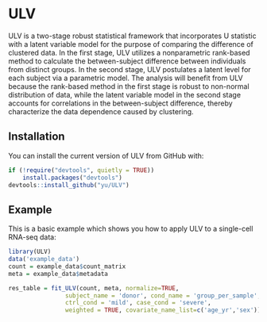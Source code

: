 
# **ULV**

ULV is a two-stage robust statistical framework that incorporates U statistic with a latent variable model for the purpose of comparing the difference of clustered data. 
In the first stage, ULV utilizes a nonparametric rank-based method to calculate the between-subject difference between individuals from distinct groups. 
In the second stage, ULV postulates a latent level for each subject via a parametric model. 
The analysis will benefit from ULV because the rank-based method in the first stage is robust to non-normal distribution of data, while the latent variable model in the second stage accounts for correlations in the between-subject difference, thereby characterize the data dependence caused by clustering.

## Installation

You can install the current version of ULV from GitHub with:
```r
if (!require("devtools", quietly = TRUE))
    install.packages("devtools")
devtools::install_github("yu/ULV")
```

## Example

This is a basic example which shows you how to apply ULV to a single-cell RNA-seq data:
```r
library(ULV)
data('example_data')
count = example_data$count_matrix
meta = example_data$metadata

res_table = fit_ULV(count, meta, normalize=TRUE, 
                subject_name = 'donor', cond_name = 'group_per_sample', 
                ctrl_cond = 'mild', case_cond = 'severe', 
                weighted = TRUE, covariate_name_list=c('age_yr','sex'))
```
